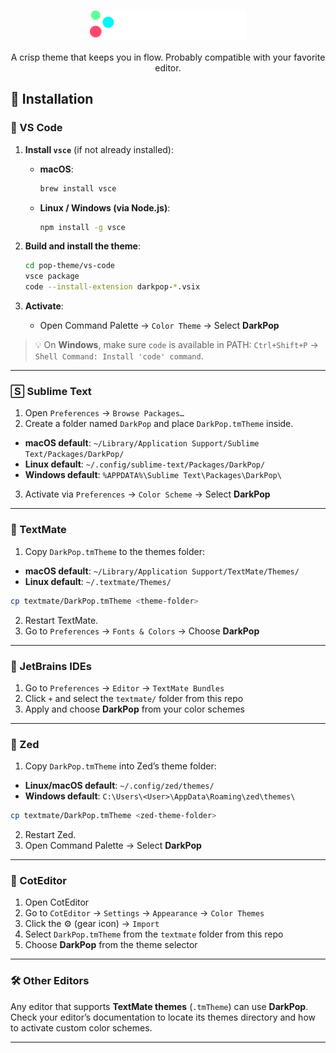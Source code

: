 <p align="center">
  <img src="https://github.com/davidunga/pop-theme/blob/main/meta-assets/banner-001.png" width="250" />
</p>
<p align="center">
A crisp theme that keeps you in flow. Probably compatible with your favorite editor.
</p>

## 🔧 Installation

### 🔷 VS Code

1. **Install `vsce`** (if not already installed):

   - **macOS**:
     ```bash
     brew install vsce
     ```
   - **Linux / Windows (via Node.js)**:
     ```bash
     npm install -g vsce
     ```

2. **Build and install the theme**:
   ```bash
   cd pop-theme/vs-code
   vsce package
   code --install-extension darkpop-*.vsix
   ```

3. **Activate**:
   - Open Command Palette → `Color Theme` → Select **DarkPop**

> 💡 On **Windows**, make sure `code` is available in PATH: `Ctrl+Shift+P` → `Shell Command: Install 'code' command`.

---

### 🅂 Sublime Text

1. Open `Preferences` → `Browse Packages…`
2. Create a folder named `DarkPop` and place `DarkPop.tmTheme` inside.

- **macOS default**: `~/Library/Application Support/Sublime Text/Packages/DarkPop/`
- **Linux default**: `~/.config/sublime-text/Packages/DarkPop/`
- **Windows default**: `%APPDATA%\Sublime Text\Packages\DarkPop\`

3. Activate via `Preferences` → `Color Scheme` → Select **DarkPop**

---

### 🌸 TextMate

1. Copy `DarkPop.tmTheme` to the themes folder:

- **macOS default**: `~/Library/Application Support/TextMate/Themes/`
- **Linux default**: `~/.textmate/Themes/`

```bash
cp textmate/DarkPop.tmTheme <theme-folder>
```

2. Restart TextMate.
3. Go to `Preferences` → `Fonts & Colors` → Choose **DarkPop**

---

### 🧠 JetBrains IDEs

1. Go to `Preferences` → `Editor` → `TextMate Bundles`
2. Click `+` and select the `textmate/` folder from this repo
3. Apply and choose **DarkPop** from your color schemes

---

### 💠 Zed

1. Copy `DarkPop.tmTheme` into Zed’s theme folder:

- **Linux/macOS default**: `~/.config/zed/themes/`
- **Windows default**: `C:\Users\<User>\AppData\Roaming\zed\themes\`

```bash
cp textmate/DarkPop.tmTheme <zed-theme-folder>
```

2. Restart Zed.
3. Open Command Palette → Select **DarkPop**

---

### 🧾 CotEditor

1. Open CotEditor
2. Go to `CotEditor` → `Settings` → `Appearance` → `Color Themes`
3. Click the ⚙️ (gear icon) → `Import`
4. Select `DarkPop.tmTheme` from the `textmate` folder from this repo
5. Choose **DarkPop** from the theme selector

---

### 🛠️ Other Editors

Any editor that supports **TextMate themes** (`.tmTheme`) can use **DarkPop**.
Check your editor’s documentation to locate its themes directory and how to activate custom color schemes.

---
